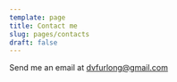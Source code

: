 ```yaml
---
template: page
title: Contact me
slug: pages/contacts
draft: false
---
```

Send me an email at dvfurlong@gmail.com
